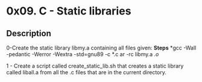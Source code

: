 # 0x09. C - Static libraries

## Description

0-Create the static library libmy.a containing all files given:
**Steps** 
*gcc -Wall -pedantic -Werror -Wextra -std=gnu89 -c *.c
ar -rc libmy.a *.o*

1 - Create a script called create_static_lib.sh that creates a static library called liball.a from all the .c files that are in the current directory.


